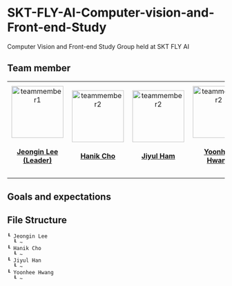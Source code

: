 # SKT-FLY-AI-Computer-vision-and-Front-end-Study
Computer Vision and Front-end Study Group held at SKT FLY AI

## Team member
<table style="border-collapse: collapse; cellspacing: 0; cellpadding: 0;">
  <tr>
    <td align="center" style="padding: 10px;">
      <a href="https://github.com/jeongiin">
        <img src="https://avatars.githubusercontent.com/u/48753785?v=4" width="120px;" alt="teammember1" /><br />
        <h4><b><a href="https://github.com/jeongiin">Jeongin Lee (Leader)</b></h4>
      </a>
    </td>
    <td align="center" style="padding: 10px;">
      <a href="https://github.com/">
        <img src="" width="120px;" alt="teammember2" /><br />
        <h4><b><a href="https://github.com/">Hanik Cho</b></h4>
      </a>
    </td>
    <td align="center" style="padding: 10px;">
      <a href="https://github.com/YUL-git">
        <img src="https://avatars.githubusercontent.com/u/89930713?v=4" width="120px;" alt="teammember2" /><br />
        <h4><b><a href="https://github.com/YUL-git">Jiyul Ham</b></h4>
      </a>
    </td>
    <td align="center" style="padding: 10px;">
      <a href="https://github.com/YUL-git">
        <img src="https://avatars.githubusercontent.com/u/100117015?v=4" width="120px;" alt="teammember2" /><br />
        <h4><b><a href="https://github.com/yunhee1">Yoonhee Hwang</b></h4>
      </a>
    </td>
  </tr>
</table>

## Goals and expectations
## File Structure
```
┖ Jeongin Lee
  ┖ ~
┖ Hanik Cho
  ┖ ~
┖ Jiyul Han
  ┖ ~
┖ Yoonhee Hwang
  ┖ ~
```
## 
